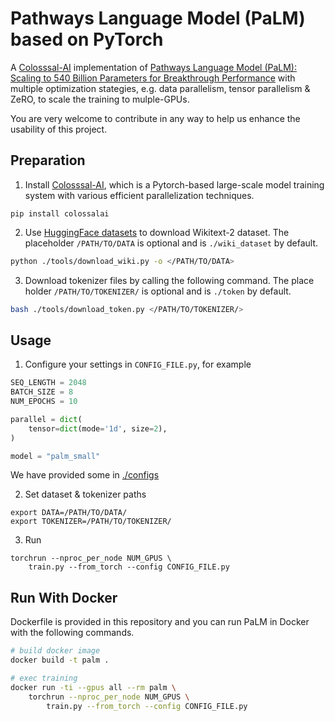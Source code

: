 # Pathways Language Model (PaLM) based on PyTorch
A [Colosssal-AI](https://github.com/hpcaitech/ColossalAI) implementation of [Pathways Language Model (PaLM): Scaling to 540 Billion Parameters for Breakthrough Performance](https://ai.googleblog.com/2022/04/pathways-language-model-palm-scaling-to.html) with multiple optimization stategies, e.g. data parallelism, tensor parallelism & ZeRO, to scale the training to mulple-GPUs.

You are very welcome to contribute in any way to help us enhance the usability of this project.

## Preparation
1. Install [Colosssal-AI](https://github.com/hpcaitech/ColossalAI), which is a Pytorch-based large-scale model training system with various efficient parallelization techniques.

```
pip install colossalai
```

2.  Use [HuggingFace datasets](https://github.com/huggingface/datasets) to download Wikitext-2 dataset. The placeholder
`/PATH/TO/DATA` is optional and is `./wiki_dataset` by default.

```bash
python ./tools/download_wiki.py -o </PATH/TO/DATA>
```

3. Download tokenizer files by calling the following command. The place holder `/PATH/TO/TOKENIZER/` is optional and is `./token` by default.

```bash
bash ./tools/download_token.py </PATH/TO/TOKENIZER/>
```

## Usage
1.  Configure your settings in `CONFIG_FILE.py`, for example
```python
SEQ_LENGTH = 2048
BATCH_SIZE = 8
NUM_EPOCHS = 10

parallel = dict(
    tensor=dict(mode='1d', size=2),
)

model = "palm_small"
```
We have provided some in [./configs](./configs/)

2.  Set dataset & tokenizer paths
```shell
export DATA=/PATH/TO/DATA/
export TOKENIZER=/PATH/TO/TOKENIZER/
```

3.  Run
```shell
torchrun --nproc_per_node NUM_GPUS \
    train.py --from_torch --config CONFIG_FILE.py
```

## Run With Docker

Dockerfile is provided in this repository and you can run PaLM in Docker with the following commands.

```bash
# build docker image
docker build -t palm .

# exec training
docker run -ti --gpus all --rm palm \
    torchrun --nproc_per_node NUM_GPUS \
        train.py --from_torch --config CONFIG_FILE.py
```